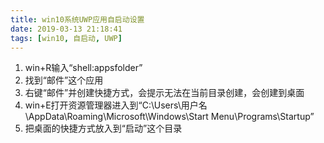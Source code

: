 ```yaml
---
title: win10系统UWP应用自启动设置
date: 2019-03-13 21:18:41
tags: [win10, 自启动, UWP]
---
```

1. win+R输入“shell:appsfolder”
2. 找到“邮件”这个应用
3. 右键“邮件”并创建快捷方式，会提示无法在当前目录创建，会创建到桌面
4. win+E打开资源管理器进入到“C:\Users\用户名\AppData\Roaming\Microsoft\Windows\Start Menu\Programs\Startup”
5. 把桌面的快捷方式放入到“启动”这个目录